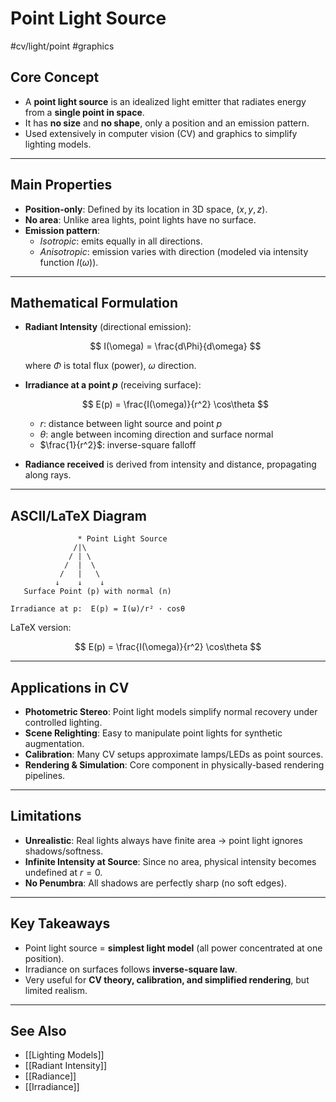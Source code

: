 # Point Light Source 
 #cv/light/point #graphics

## Core Concept
- A **point light source** is an idealized light emitter that radiates energy from a **single point in space**.  
- It has **no size** and **no shape**, only a position and an emission pattern.  
- Used extensively in computer vision (CV) and graphics to simplify lighting models.  

---

## Main Properties
- **Position-only**: Defined by its location in 3D space, $(x, y, z)$.  
- **No area**: Unlike area lights, point lights have no surface.  
- **Emission pattern**:  
  - *Isotropic*: emits equally in all directions.  
  - *Anisotropic*: emission varies with direction (modeled via intensity function $I(\omega)$).  

---

## Mathematical Formulation
- **Radiant Intensity** (directional emission):  

  $$
  I(\omega) = \frac{d\Phi}{d\omega}
  $$

  where $\Phi$ is total flux (power), $\omega$ direction.  

- **Irradiance at a point $p$** (receiving surface):  

  $$
  E(p) = \frac{I(\omega)}{r^2} \cos\theta
  $$

  - $r$: distance between light source and point $p$  
  - $\theta$: angle between incoming direction and surface normal  
  - $\frac{1}{r^2}$: inverse-square falloff  

- **Radiance received** is derived from intensity and distance, propagating along rays.  

---

## ASCII/LaTeX Diagram

```
               * Point Light Source
              /|\ 
             / | \
            /  |  \
           /   |   \
          ↓    ↓    ↓
   Surface Point (p) with normal (n)

Irradiance at p:  E(p) = I(ω)/r² · cosθ
```

LaTeX version:

$$
E(p) = \frac{I(\omega)}{r^2} \cos\theta
$$

---

## Applications in CV
- **Photometric Stereo**: Point light models simplify normal recovery under controlled lighting.  
- **Scene Relighting**: Easy to manipulate point lights for synthetic augmentation.  
- **Calibration**: Many CV setups approximate lamps/LEDs as point sources.  
- **Rendering & Simulation**: Core component in physically-based rendering pipelines.  

---

## Limitations
- **Unrealistic**: Real lights always have finite area → point light ignores shadows/softness.  
- **Infinite Intensity at Source**: Since no area, physical intensity becomes undefined at $r=0$.  
- **No Penumbra**: All shadows are perfectly sharp (no soft edges).  

---

## Key Takeaways
- Point light source = **simplest light model** (all power concentrated at one position).  
- Irradiance on surfaces follows **inverse-square law**.  
- Very useful for **CV theory, calibration, and simplified rendering**, but limited realism.  

---
## See Also
- [[Lighting Models]]
- [[Radiant Intensity]]
- [[Radiance]]
- [[Irradiance]]